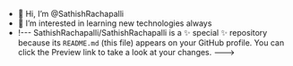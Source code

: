 - 👋 Hi, I’m @SathishRachapalli
- 👀 I’m interested in learning new technologies always
- !---
SathishRachapalli/SathishRachapalli is a ✨ special ✨ repository because its `README.md` (this file) appears on your GitHub profile.
You can click the Preview link to take a look at your changes.
--->
